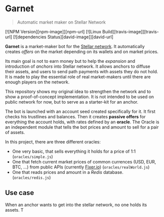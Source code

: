 # Garnet
> Automatic market maker on Stellar Network

[![NPM Version][npm-image]][npm-url]
[![Linux Build][travis-image]][travis-url]
[![dependencies Status][david-image]][david-url]

**Garnet** is a market-maker bot for the [Stellar network](https://www.stellar.org). It automatically creates *offers* on the market depending on its wallets and on market prices.

Its main goal is not to earn money but to help the *expansion* and introduction of *anchors* into Stellar network. It allows anchors to diffuse their assets, and users to send path payments with assets they do not hold. It is made to play the essential role of real market-makers until there are enough players on the network.

This repository shows my original idea to strengthen the network and to show a proof-of-concept implementation. It is not intended to be used on public network for now, but to serve as a starter-kit for an anchor.

The bot is launched with an account seed created specifically for it. It first checks his trustlines and balances. Then it creates **passive offers** for everything the account holds, with rates defined by an **oracle**.
The Oracle is an independent module that tells the bot prices and amount to sell for a pair of assets.

In this project, there are three different oracles:
- One very basic, that sells everything it holds for a price of 1:1 (`oracles/simple.js`)
- One that fetch current market prices of common currences (USD, EUR, BTC, ...) from public APIs (currently [Fixer.io](https://fixer.io)) (`oracles/realWorld.js`)
- One that reads prices and amount in a *Redis* database. (`oracles/redis.js`)


## Use case

When an anchor wants to get into the stellar network, no one holds its assets. T